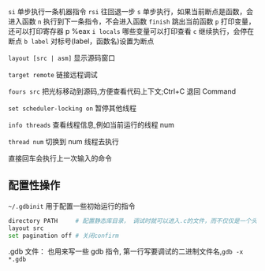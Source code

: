 `si` 单步执行一条机器指令
`rsi` 往回退一步
`s` 单步执行，如果当前断点是函数，会进入函数
`n` 执行到下一条指令，不会进入函数
`finish` 跳出当前函数
`p` 打印变量，还可以打印寄存器 p %eax
`i locals` 哪些变量可以打印查看
`c` 继续执行，会停在断点
`b label` 对标号(label，函数名)设置为断点

`layout [src | asm]` 显示源码窗口

`target remote` 链接远程调试

`fours src` 把光标移动到源码,方便查看代码上下文;Ctrl+C 退回 Command

`set scheduler-locking on` 暂停其他线程

`info threads` 查看线程信息,例如当前运行的线程 num

`thread num` 切换到 num 线程去执行

直接回车会执行上一次输入的命令

## 配置性操作

`~/.gdbinit` 用于配置一些初始运行的指令

```sh
directory PATH     # 配置静态库目录， 调试时就可以进入.c的文件，而不仅仅是一个头文件
layout src
set pagination off # 关闭confirm
```

.gdb 文件：
也用来写一些 gdb 指令, 第一行写要调试的二进制文件名,`gdb -x *.gdb`
